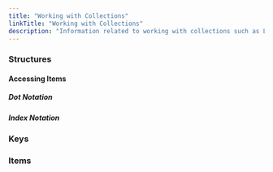 ```yaml
---
title: "Working with Collections"
linkTitle: "Working with Collections"
description: "Information related to working with collections such as Lists, Dictionaries and Structures."
---
```


### Structures

#### Accessing Items

##### Dot Notation

##### Index Notation

### Keys

### Items

